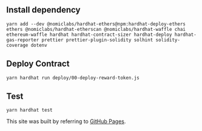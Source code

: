 ## Install dependency

```
yarn add --dev @nomiclabs/hardhat-ethers@npm:hardhat-deploy-ethers ethers @nomiclabs/hardhat-etherscan @nomiclabs/hardhat-waffle chai ethereum-waffle hardhat hardhat-contract-sizer hardhat-deploy hardhat-gas-reporter prettier prettier-plugin-solidity solhint solidity-coverage dotenv
```

## Deploy Contract

```
yarn hardhat run deploy/00-deploy-reward-token.js
```

## Test

```
yarn hardhat test
```

This site was built by referring to [GitHub Pages](https://github.com/smartcontractkit/hardhat-starter-kit).
